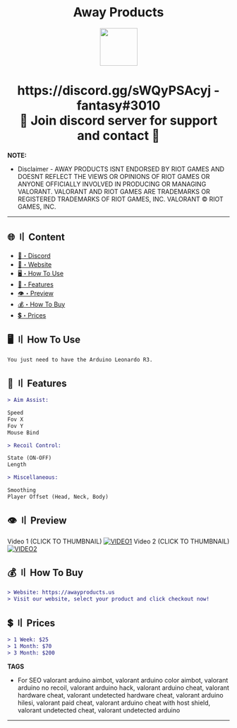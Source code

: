 <h1 align="center">
   Away Products
</h1>
<p align="center"> 
   <kbd>
   <img src="https://cdn.discordapp.com/attachments/1105563828135141407/1129860987495923885/aways.png" width="85"></img>
   </kbd>
</p>

<h1 align="center">
   https://discord.gg/sWQyPSAcyj - fantasy#3010<br>
   🔱 Join discord server for support and contact 🔱
</h1>

**NOTE:** 
- Disclaimer -
AWAY PRODUCTS ISNT ENDORSED BY RIOT GAMES AND DOESNT REFLECT THE VIEWS OR OPINIONS OF RIOT GAMES OR ANYONE OFFICIALLY INVOLVED IN PRODUCING OR MANAGING VALORANT. VALORANT AND RIOT GAMES ARE TRADEMARKS OR REGISTERED TRADEMARKS OF RIOT GAMES, INC. VALORANT © RIOT GAMES, INC.
---

## <a id="content"></a>🌐 〢 Content
- [🌌・Discord](https://discord.gg/sWQyPSAcyj)
- [🌌・Website](https://awayproducts.us)
- [🖥️・How To Use](#how-to-use)
- [🔰・Features](#features)
- [👁️・Preview](#preview)
- [💰・How To Buy](#how-to-buy)
- [💲・Prices](#prices)

## <a id="how-to-use"></a>🖥️ 〢 How To Use
```diff
You just need to have the Arduino Leonardo R3.
```

## <a id="features"></a>💎 〢 Features
```diff
> Aim Assist:

Speed
Fov X
Fov Y
Mouse Bind

> Recoil Control:

State (ON-OFF)
Length

> Miscellaneous:

Smoothing
Player Offset (Head, Neck, Body)
```

## <a id="preview"></a>👁️ 〢 Preview
Video 1 (CLICK TO THUMBNAIL)
[![VIDEO1](https://cdn.discordapp.com/attachments/1019689191807930499/1130165813060583594/1.jpg)](https://www.youtube.com/watch?v=OkqdVpgENwE "VIDEO1")
Video 2 (CLICK TO THUMBNAIL)
[![VIDEO2](https://cdn.discordapp.com/attachments/1019689191807930499/1130165813450657863/2.jpg)](https://www.youtube.com/watch?v=TKsJlltkrK8 "VIDEO2")

## <a id="how-to-buy"></a>💰 〢 How To Buy
```diff
> Website: https://awayproducts.us
> Visit our website, select your product and click checkout now! 
```

## <a id="prices"></a>💲 〢 Prices
```diff
> 1 Week: $25
> 1 Month: $70
> 3 Month: $200
```

**TAGS**
- For SEO
valorant arduino aimbot, valorant arduino color aimbot, valorant arduino no recoil, valorant arduino hack, valorant arduino cheat, valorant hardware cheat, valorant undetected hardware cheat, valorant arduino hilesi, valorant paid cheat, valorant arduino cheat with host shield, valorant undetected cheat, valorant undetected arduino​
---
